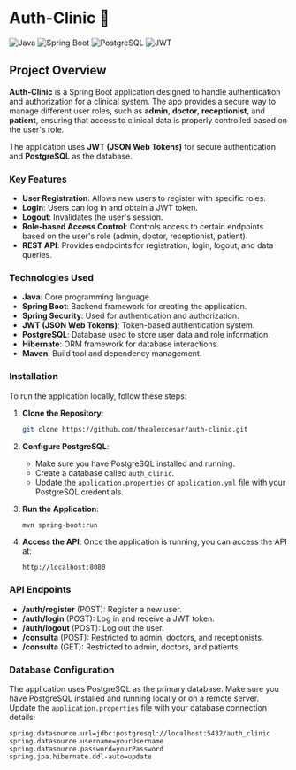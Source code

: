 # Auth-Clinic 🏥

![Java](https://img.shields.io/badge/Java-ED8B00?style=for-the-badge&logo=java&logoColor=white)
![Spring Boot](https://img.shields.io/badge/Spring%20Boot-6DB33F?style=for-the-badge&logo=springboot&logoColor=white)
![PostgreSQL](https://img.shields.io/badge/PostgreSQL-316192?style=for-the-badge&logo=postgresql&logoColor=white)
![JWT](https://img.shields.io/badge/JWT-000000?style=for-the-badge&logo=JSON%20web%20tokens&logoColor=white)

## Project Overview

**Auth-Clinic** is a Spring Boot application designed to handle authentication and authorization for a clinical system. The app provides a secure way to manage different user roles, such as **admin**, **doctor**, **receptionist**, and **patient**, ensuring that access to clinical data is properly controlled based on the user's role.

The application uses **JWT (JSON Web Tokens)** for secure authentication and **PostgreSQL** as the database.

### Key Features
- **User Registration**: Allows new users to register with specific roles.
- **Login**: Users can log in and obtain a JWT token.
- **Logout**: Invalidates the user's session.
- **Role-based Access Control**: Controls access to certain endpoints based on the user's role (admin, doctor, receptionist, patient).
- **REST API**: Provides endpoints for registration, login, logout, and data queries.

### Technologies Used
- **Java**: Core programming language.
- **Spring Boot**: Backend framework for creating the application.
- **Spring Security**: Used for authentication and authorization.
- **JWT (JSON Web Tokens)**: Token-based authentication system.
- **PostgreSQL**: Database used to store user data and role information.
- **Hibernate**: ORM framework for database interactions.
- **Maven**: Build tool and dependency management.

### Installation

To run the application locally, follow these steps:

1. **Clone the Repository**:
    ```bash
    git clone https://github.com/thealexcesar/auth-clinic.git
    ```

2. **Configure PostgreSQL**:
    - Make sure you have PostgreSQL installed and running.
    - Create a database called `auth_clinic`.
    - Update the `application.properties` or `application.yml` file with your PostgreSQL credentials.

3. **Run the Application**:
    ```bash
    mvn spring-boot:run
    ```

4. **Access the API**:
    Once the application is running, you can access the API at:
    ```
    http://localhost:8080
    ```

### API Endpoints

- **/auth/register** (POST): Register a new user.
- **/auth/login** (POST): Log in and receive a JWT token.
- **/auth/logout** (POST): Log out the user.
- **/consulta** (POST): Restricted to admin, doctors, and receptionists.
- **/consulta** (GET): Restricted to admin, doctors, and patients.

### Database Configuration

The application uses PostgreSQL as the primary database. Make sure you have PostgreSQL installed and running locally or on a remote server. Update the `application.properties` file with your database connection details:

```properties
spring.datasource.url=jdbc:postgresql://localhost:5432/auth_clinic
spring.datasource.username=yourUsername
spring.datasource.password=yourPassword
spring.jpa.hibernate.ddl-auto=update
